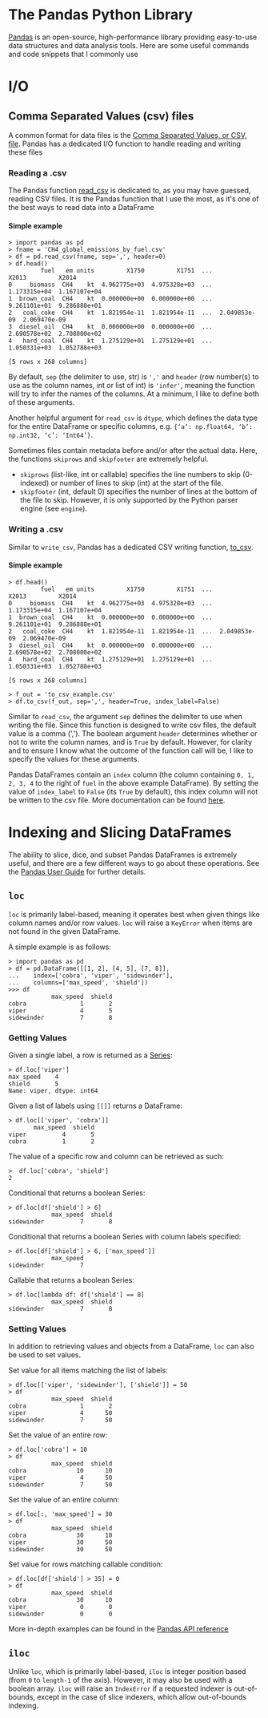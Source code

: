 The Pandas Python Library
=========================

[Pandas](https://pandas.pydata.org) is an open-source, high-performance library providing easy-to-use data structures and data analysis tools. Here are some useful commands and code snippets that I commonly use

# I/O

## Comma Separated Values (csv) files

A common format for data files is the [Comma Separated Values, or CSV, file](https://www.howtogeek.com/348960/what-is-a-csv-file-and-how-do-i-open-it/). Pandas has a dedicated I/O function to handle reading and writing these files

### Reading a .csv
The Pandas function [read_csv](https://pandas.pydata.org/pandas-docs/stable/reference/api/pandas.read_csv.html) is dedicated to, as you may have guessed, reading CSV files. It is the Pandas function that I use the most, as it's one of the best ways to read data into a DataFrame

#### Simple example
```
> import pandas as pd
> fname = 'CH4_global_emissions_by_fuel.csv'
> df = pd.read_csv(fname, sep=',', header=0)
> df.head()
         fuel   em units         X1750         X1751  ...         X2013         X2014
0     biomass  CH4    kt  4.962775e+03  4.975328e+03  ...  1.173315e+04  1.167107e+04
1  brown_coal  CH4    kt  0.000000e+00  0.000000e+00  ...  9.261101e+01  9.286888e+01
2   coal_coke  CH4    kt  1.821954e-11  1.821954e-11  ...  2.049853e-09  2.069470e-09
3  diesel_oil  CH4    kt  0.000000e+00  0.000000e+00  ...  2.690578e+02  2.708000e+02
4   hard_coal  CH4    kt  1.275129e+01  1.275129e+01  ...  1.050331e+03  1.052788e+03

[5 rows x 268 columns]
```

By default, `sep` (the delimiter to use, str) is `','` and `header` (row number(s) to use as the column names, int or list of int) is `'infer'`, meaning the function will try to infer the names of the columns. At a minimum, I like to define both of these arguments. 

Another helpful argument for `read_csv` is `dtype`, which defines the data type for the entire DataFrame or specific columns, e.g. `{‘a’: np.float64, ‘b’: np.int32, ‘c’: ‘Int64’}`. 

Sometimes files contain metadata before and/or after the actual data. Here, the functions `skiprows` and `skipfooter` are extremely helpful. 
* `skiprows` (list-like, int or callable) specifies the line numbers to skip (0-indexed) or number of lines to skip (int) at the start of the file. 
* `skipfooter` (int, default 0) specifies the number of lines at the bottom of the file to skip. However, it is only supported by the Python parser engine (see `engine`). 

### Writing a .csv
Similar to `write_csv`, Pandas has a dedicated CSV writing function, [to_csv](https://pandas.pydata.org/pandas-docs/stable/reference/api/pandas.DataFrame.to_csv.html). 

#### Simple example
```
> df.head()
         fuel   em units         X1750         X1751  ...         X2013         X2014
0     biomass  CH4    kt  4.962775e+03  4.975328e+03  ...  1.173315e+04  1.167107e+04
1  brown_coal  CH4    kt  0.000000e+00  0.000000e+00  ...  9.261101e+01  9.286888e+01
2   coal_coke  CH4    kt  1.821954e-11  1.821954e-11  ...  2.049853e-09  2.069470e-09
3  diesel_oil  CH4    kt  0.000000e+00  0.000000e+00  ...  2.690578e+02  2.708000e+02
4   hard_coal  CH4    kt  1.275129e+01  1.275129e+01  ...  1.050331e+03  1.052788e+03

[5 rows x 268 columns]

> f_out = 'to_csv_example.csv'
> df.to_csv(f_out, sep=',', header=True, index_label=False)
```

Similar to `read_csv`, the argument `sep` defines the delimiter to use when writing the file. Since this function is designed to write csv files, the default value is a comma (','). The boolean argument `header` determines whether or not to write the column names, and is `True` by default. However, for clarity and to ensure I know what the outcome of the function call will be, I like to specify the values for these arguments. 

Pandas DataFrames contain an `index` column (the column containing `0, 1, 2, 3, 4` to the right of `fuel` in the above example DataFrame). By setting the value of `index_label` to `False` (its `True` by default), this index column will not be written to the csv file. More documentation can be found [here](https://pandas.pydata.org/pandas-docs/stable/reference/api/pandas.DataFrame.to_csv.html).


# Indexing and Slicing DataFrames
The ability to slice, dice, and subset Pandas DataFrames is extremely useful, and there are a few different ways to go about these operations. See the [Pandas User Guide](https://pandas.pydata.org/pandas-docs/stable/user_guide/indexing.html) for further details.

## `loc`
`loc` is primarily label-based, meaning it operates best when given things like column names and/or row values. `loc` will raise a `KeyError` when items are not found in the given DataFrame.

A simple example is as follows:
```
> import pandas as pd
> df = pd.DataFrame([[1, 2], [4, 5], [7, 8]],
...    index=['cobra', 'viper', 'sidewinder'],
...    columns=['max_speed', 'shield'])
>>> df
            max_speed  shield
cobra               1       2
viper               4       5
sidewinder          7       8
```
  
### Getting Values

Given a single label, a row is returned as a [Series](https://pandas.pydata.org/pandas-docs/stable/reference/api/pandas.Series.html):
```
> df.loc['viper']
max_speed    4
shield       5
Name: viper, dtype: int64
```

Given a list of labels using `[[]]` returns a DataFrame:
```
> df.loc[['viper', 'cobra']]
       max_speed  shield
viper          4       5
cobra          1       2
```

The value of a specific row and column can be retrieved as such:
```
>  df.loc['cobra', 'shield']
2
```

Conditional that returns a boolean Series:
```
> df.loc[df['shield'] > 6]
            max_speed  shield
sidewinder          7       8
```

Conditional that returns a boolean Series with column labels specified:
```
> df.loc[df['shield'] > 6, ['max_speed']]
            max_speed
sidewinder          7
```

Callable that returns a boolean Series:
```
> df.loc[lambda df: df['shield'] == 8]
            max_speed  shield
sidewinder          7       8
```

### Setting Values

In addition to retrieving values and objects from a DataFrame, `loc` can also be used to set values.

Set value for all items matching the list of labels:
```
> df.loc[['viper', 'sidewinder'], ['shield']] = 50
> df
            max_speed  shield
cobra               1       2
viper               4      50
sidewinder          7      50
```

Set the value of an entire row:
```
> df.loc['cobra'] = 10
> df
            max_speed  shield
cobra              10      10
viper               4      50
sidewinder          7      50
```

Set the value of an entire column:
```
> df.loc[:, 'max_speed'] = 30
> df
            max_speed  shield
cobra              30      10
viper              30      50
sidewinder         30      50
```

Set value for rows matching callable condition:
```
> df.loc[df['shield'] > 35] = 0
> df
            max_speed  shield
cobra              30      10
viper               0       0
sidewinder          0       0
```

More in-depth examples can be found in the [Pandas API reference](https://pandas.pydata.org/pandas-docs/stable/reference/api/pandas.DataFrame.loc.html)

## `iloc`
Unlike `loc`, which is primarily label-based, `iloc` is integer position based (from `0` to `length-1` of the axis). However, it may also be used with a boolean array. `iloc` will raise an `IndexError` if a requested indexer is out-of-bounds, except in the case of slice indexers, which allow out-of-bounds indexing. 
